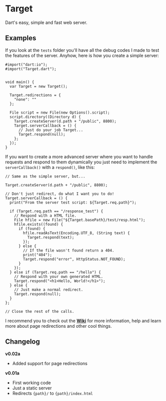 # Target

Dart's easy, simple and fast web server.


## Examples

If you look at the `tests` folder you'll have all the debug codes I made to test
the features of the server. Anyhow, here is how you create a simple server:

```
#import("dart:io");
#import("Target.dart");


void main() {
  var Target = new Target();

  Target.redirections = {
    "none": ""
  };
  
  File script = new File(new Options().script);
  script.directory((Directory d) {
    Target.createServer(d.path + "/public", 8800);
    Target.serverCallback = () {
      // Just do your job Target...
      Target.respond(null);
    };
  });
}
```

If you want to create a more advanced server where you want to handle requests and respond to them dynamically you just need to implement the `serverCallback()` with a `respond()`, like this:

```
// Same as the simple server, but...

Target.createServer(d.path + "/public", 8800);

// Don't just redirect, do what I want you to do!
Target.serverCallback = () {
  print("From the server test script: ${Target.req.path}");
  
  if (Target.req.path == "/response_test") {
    // Respond with a HTML file.
    File hfile = new File("${Target.basePath}/test/resp.html");
    hfile.exists((found) {
      if (found) {
        hfile.readAsText(Encoding.UTF_8, (String text) {
          Target.respond(text);
        });
      } else {
        // If the file wasn't found return a 404.
        print("404");
        Target.respond("error", HttpStatus.NOT_FOUND);
      }
    });
  } else if (Target.req.path == "/hello") {
    // Respond with your own generated HTML.
    Target.respond("<h1>Hello, World!</h1>");
  } else {
    // Just make a normal redirect.
    Target.respond(null);
  }
};

// Close the rest of the calls.
```

I recommend you to check out the [**Wiki**][1] for more information, help and learn more about page redirections and other cool things.

## Changelog

**v0.02a**

  * Added support for page redirections

**v0.01a**

  * First working code
  * Just a static server
  * Redirects `{path}/` to `{path}/index.html`


[1]: https://github.com/nathanpc/Target/wiki